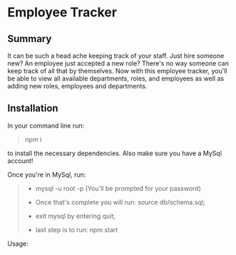 # Employee Tracker 

## Summary 
It can be such a head ache keeping track of your staff. Just hire someone new? An employee just accepted a new role? There's no way someone can keep track of all that by themselves. Now with this employee tracker, you'll be able to view all available departments, roles, and employees as well as adding new roles, employees and departments. 

## Installation 
In your command line run: 
> npm i 
> 
to install the necessary dependencies. Also make sure you have a MySql account! 

Once you're in MySql, run: 
> - mysql -u root -p  (You'll be prompted for your password)
> - Once that's complete you will run: source db/schema.sql;
> - exit mysql by entering quit;
> 
> - last step is to run: npm start
>

Usage: 
